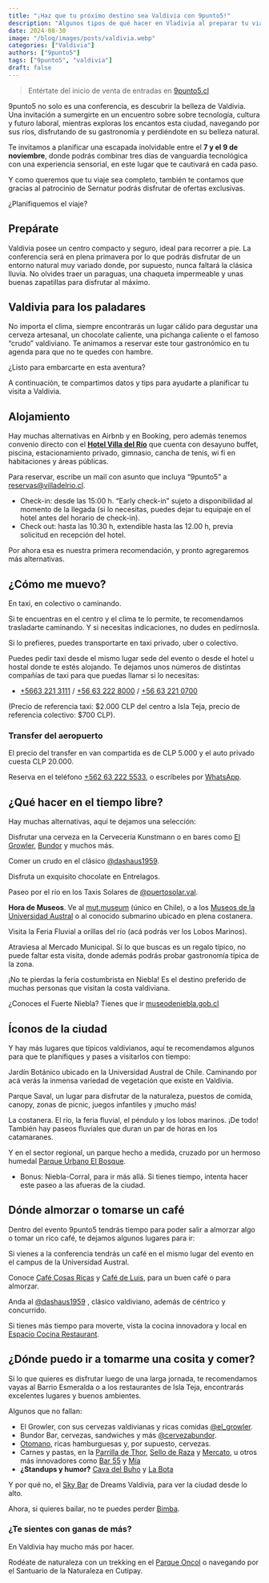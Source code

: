 ```yaml
---
title: "¡Haz que tu próximo destino sea Valdivia con 9punto5!"
description: "Algunos tipos de qué hacer en Vladivia al preparar tu viaje a la ciudad"
date: 2024-08-30
image: "/blog/images/posts/valdivia.webp"
categories: ["Valdivia"]
authors: ["9punto5"]
tags: ["9punto5", "valdivia"]
draft: false
---
```


>  Entértate del inicio de venta de entradas en [9punto5.cl](https://9punto5.cl/)

9punto5 no solo es una conferencia, es descubrir la belleza de Valdivia. Una invitación a sumergirte en un encuentro sobre sobre tecnología, cultura y futuro laboral, mientras exploras los encantos esta ciudad, navegando por sus ríos, disfrutando de su gastronomía y perdiéndote en su belleza natural.

Te invitamos a planificar una escapada inolvidable entre el **7 y el 9 de noviembre**, donde podrás combinar tres días de vanguardia tecnológica con una experiencia sensorial, en este lugar que te cautivará en cada paso.

Y como queremos que tu viaje sea completo, también te contamos que gracias al patrocinio de Sernatur podrás disfrutar de ofertas exclusivas.

¿Planifiquemos el viaje?

## Prepárate
Valdivia posee un centro compacto y seguro, ideal para recorrer a pie. La conferencia será en plena primavera por lo que podrás disfrutar de un entorno natural muy variado donde, por supuesto, nunca faltará la clásica lluvia. No olvides traer un paraguas, una chaqueta impermeable y unas buenas zapatillas para disfrutar al máximo.

## Valdivia para los paladares
No importa el clima, siempre encontrarás un lugar cálido para degustar una cerveza artesanal, un chocolate caliente, una pichanga caliente o el famoso “crudo” valdiviano. Te animamos a reservar este tour gastronómico en tu agenda para que no te quedes con hambre.

¿Listo para embarcarte en esta aventura?

A continuación, te compartimos datos y tips para ayudarte a planificar tu visita a Valdivia.

## Alojamiento

Hay muchas alternativas en Airbnb y en Booking, pero además tenemos convenio directo con el [**Hotel Villa del Río**](https://www.villadelrio.cl/) que cuenta con desayuno buffet, piscina, estacionamiento privado, gimnasio, cancha de tenis, wi fi en habitaciones y áreas públicas.

Para reservar, escribe un mail con asunto que incluya “9punto5” a reservas@villadelrio.cl.

- Check-in: desde las 15:00 h. “Early check-in” sujeto a disponibilidad al momento de la llegada (si lo necesitas, puedes dejar tu equipaje en el hotel antes del horario de check-in).
- Check out: hasta las 10.30 h, extendible hasta las 12.00 h, previa solicitud en recepción del hotel.

Por ahora esa es nuestra primera recomendación, y pronto agregaremos más alternativas.


## ¿Cómo me muevo?
En taxi, en colectivo o caminando.

Si te encuentras en el centro y el clima te lo permite, te recomendamos trasladarte caminando. Y si necesitas indicaciones, no dudes en pedírnosla.

Si lo prefieres, puedes transportarte en taxi privado, uber o colectivo.

Puedes pedir taxi desde el mismo lugar sede del evento o desde el hotel u hostal donde te estés alojando. Te dejamos unos números de distintas compañías de taxi para que puedas llamar si lo necesitas:

- [+5663 221 3111](tel:+56632213111) / [+56 63 222 8000](tel:+56632228000) / [+56 63 221 0700](tel:+56632210700)

(Precio de referencia taxi: $2.000 CLP del centro a Isla Teja, precio de referencia colectivo: $700 CLP).

### Transfer del aeropuerto
El precio del transfer en van compartida es de CLP 5.000 y el auto privado cuesta CLP 20.000.

Reserva en el teléfono [+562 63 222 5533](tel:+56632225533), o escríbeles por [WhatsApp](https://wa.me/56632225533).

## ¿Qué hacer en el tiempo libre?

Hay muchas alternativas, aquí te dejamos una selección:

Disfrutar una cerveza en la Cervecería Kunstmann o en bares como [El Growler](https://www.instagram.com/el_growler/), [Bundor](https://www.instagram.com/cervezabundor/) y muchos más.

Comer un crudo en el clásico [@dashaus1959](https://www.instagram.com/dashaus1959/).

Disfruta un exquisito chocolate en Entrelagos.

Paseo por el río en los Taxis Solares de [@puertosolar.val](https://www.instagram.com/puertosolar.val/).

**Hora de Museos**. Ve al [mut.museum](https://mut.museum/) (único en Chile), o a los [Museos de la Universidad Austral](https://www.instagram.com/museosaustral/) o al conocido submarino ubicado en plena costanera. 

Visita la Feria Fluvial a orillas del río (acá podrás ver los Lobos Marinos).

Atraviesa al Mercado Municipal. Sí lo que buscas es un regalo típico, no puede faltar esta visita, donde además podrás probar gastronomía típica de la zona.

¡No te pierdas la feria costumbrista en Niebla! Es el destino preferido de muchas personas que visitan la costa valdiviana.

¿Conoces el Fuerte Niebla? Tienes que ir [museodeniebla.gob.cl](https://www.museodeniebla.gob.cl/)

## Íconos de la ciudad

Y hay más lugares que típicos valdivianos, aquí te recomendamos algunos para que te planifiques y pases a visitarlos con tiempo:

Jardín Botánico ubicado en la Universidad Austral de Chile. Caminando por acá verás la inmensa variedad de vegetación que existe en Valdivia.

Parque Saval, un lugar para disfrutar de la naturaleza, puestos de comida, canopy, zonas de picnic, juegos infantiles y ¡mucho más!

La costanera. El río, la feria fluvial, el péndulo y los lobos marinos. ¡De todo! También hay paseos fluviales que duran un par de horas en los catamaranes.

Y en el sector regional, un parque hecho a medida, cruzado por un hermoso humedal [Parque Urbano El Bosque](https://www.instagram.com/parqueurbanoelbosque/).

- Bonus: Niebla-Corral, para ir más allá. Si tienes tiempo, intenta hacer este paseo a las afueras de la ciudad.


## Dónde almorzar o tomarse un café

Dentro del evento 9punto5 tendrás tiempo para poder salir a almorzar algo o tomar un rico café, te dejamos algunos lugares para ir:

Si vienes a la conferencia tendrás un café en el mismo lugar del evento en el campus de la Universidad Austral.

Conoce [Café Cosas Ricas](https://www.cosasricas.cl/) y [Café de Luis](https://www.instagram.com/cafedeluis/), para un buen café o para almorzar.

Anda al [@dashaus1959](https://www.instagram.com/dashaus1959/) , clásico valdiviano, además de céntrico y concurrido.

Si tienes más tiempo para moverte, vista la cocina innovadora y local en [Espacio Cocina Restaurant](https://goo.gl/maps/X6Am8rSwz8dQomQo6).

## ¿Dónde puedo ir a tomarme una cosita y comer?

Sí lo que quieres es disfrutar luego de una larga jornada, te recomendamos vayas al Barrio Esmeralda o a los restaurantes de Isla Teja, encontrarás excelentes lugares y buenos ambientes.

Algunos que no fallan:

- El Growler, con sus cervezas valdivianas y ricas comidas [@el_growler](https://www.instagram.com/el_growler/).
- Bundor Bar, cervezas, sandwiches y más [@cervezabundor](https://www.instagram.com/cervezabundor/).
- [Otomano](https://goo.gl/maps/ZkEweYo3QspvzbYB9), ricas hamburguesas y, por supuesto, cervezas.
- Carnes y pastas, en la [Parrilla de Thor](https://www.instagram.com/parrilladethor/), [Sello de Raza](https://www.instagram.com/selloderaza_restaurant/) y [Mercato](https://www.instagram.com/mercato_pasta_fresca/), u otros más innovadores como [Bar 55](https://www.instagram.com/55barycocina/) y [Mía](https://www.instagram.com/miavaldiviacl/)
- **¿Standups y humor?** [Cava del Buho](https://www.instagram.com/cava_del_buho_restaurant/) y [La Bota](https://www.instagram.com/labotacervecera/)
 
Y por qué no, el [Sky Bar](https://www.instagram.com/skybarvaldivia/) de Dreams Valdivia, para ver la ciudad desde lo alto.
 
Ahora, si quieres bailar, no te puedes perder [Bimba](https://www.instagram.com/valdiviaesbimba/).

### ¿Te sientes con ganas de más?
 
En Valdivia hay mucho más por hacer.
 
Rodéate de naturaleza con un trekking en el [Parque Oncol](https://www.parqueoncol.cl/) o navegando por el Santuario de la Naturaleza en Cutipay. 